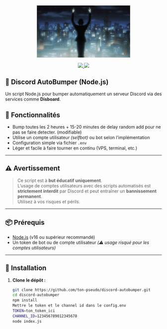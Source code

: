 <p align="center">
  <img src="https://raw.githubusercontent.com/Uwu-Kagami/Uwu-Kagami/refs/heads/main/gif/c88cc62241ed6cb2b0fb68a83e493cf9.gif" width="300"/>
</p>
<p align="center">
  <a href="https://raw.githubusercontent.com/Uwu-Kagmi/Anti-Debugger/main/LICENSE">
    <img src="https://img.shields.io/badge/License-MIT-red?style=flat-square">
  </a>
  <a href="https://github.com/Uwu-Kagami/Discord-Extension-Token-Grabber">
    <img src="https://img.shields.io/github/repo-size/Uwu-Kagami/Discord-Extension-Token-Grabber?style=flat-square">
  </a>
</p>


## 🤖 Discord AutoBumper (Node.js)

Un script Node.js pour bumper automatiquement un serveur Discord via des services comme **Disboard**.

## 🚀 Fonctionnalités

- Bump toutes les 2 heures + 15-20 minutes de delay random add pour ne pas se faire detecter. (modifiable)
- Utilise un compte utilisateur *(selfbot)* ou bot selon l’implémentation
- Configuration simple via fichier `.env`
- Léger et facile à faire tourner en continu (VPS, terminal, etc.)

---

## ⚠️ Avertissement

> Ce script est à **but éducatif uniquement**.  
> L’usage de comptes utilisateurs avec des scripts automatisés est **strictement interdit** par Discord et peut entraîner un **bannissement permanent**.  
> Utilisez à vos risques et périls.

---

## 📦 Prérequis

- [Node.js](https://nodejs.org/) (v16 ou supérieur recommandé)
- Un token de bot ou de compte utilisateur *(⚠️ usage risqué pour les comptes utilisateurs)*

---

## 🔧 Installation

1. **Clone le dépôt :**
   ```bash
   git clone https://github.com/ton-pseudo/discord-autobumper.git
   cd discord-autobumper
   npm install
   Mettre le token et le channel id dans le config.env
   TOKEN=ton_token_ici
   CHANNEL_ID=123456789012345678
   node index.js


